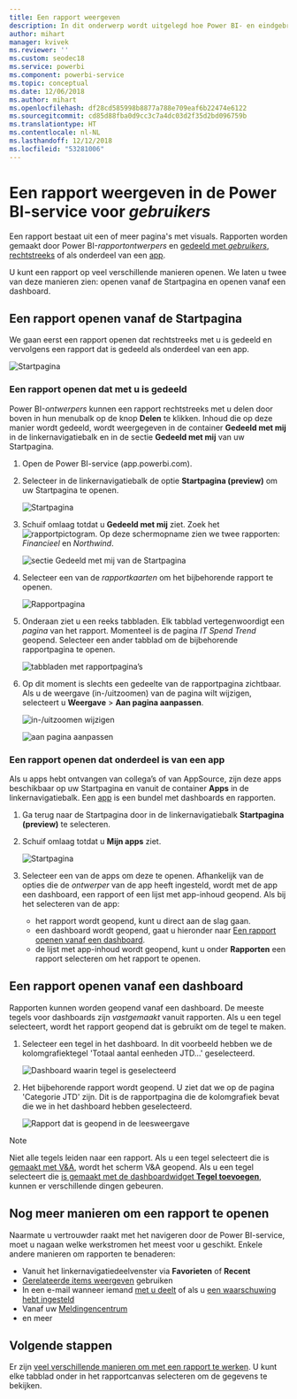 ```yaml
---
title: Een rapport weergeven
description: In dit onderwerp wordt uitgelegd hoe Power BI- en eindgebruikers een Power BI-rapport openen en weergeven.
author: mihart
manager: kvivek
ms.reviewer: ''
ms.custom: seodec18
ms.service: powerbi
ms.component: powerbi-service
ms.topic: conceptual
ms.date: 12/06/2018
ms.author: mihart
ms.openlocfilehash: df28cd585998b8877a788e709eaf6b22474e6122
ms.sourcegitcommit: cd85d88fba0d9cc3c7a4dc03d2f35d2bd096759b
ms.translationtype: HT
ms.contentlocale: nl-NL
ms.lasthandoff: 12/12/2018
ms.locfileid: "53281006"
---
```

# <a name="view-a-report-in-power-bi-service-for-consumers"></a>Een rapport weergeven in de Power BI-service voor *gebruikers*
Een rapport bestaat uit een of meer pagina's met visuals. Rapporten worden gemaakt door Power BI-*rapportontwerpers* en [gedeeld met *gebruikers*, rechtstreeks](end-user-shared-with-me.md) of als onderdeel van een [app](end-user-apps.md). 

U kunt een rapport op veel verschillende manieren openen. We laten u twee van deze manieren zien: openen vanaf de Startpagina en openen vanaf een dashboard. 

<!-- add art-->


## <a name="open-a-report-from-your-home-page"></a>Een rapport openen vanaf de Startpagina
We gaan eerst een rapport openen dat rechtstreeks met u is gedeeld en vervolgens een rapport dat is gedeeld als onderdeel van een app.

   ![Startpagina](./media/end-user-report-open/power-bi-home.png)

### <a name="open-a-report-that-has-been-shared-with-you"></a>Een rapport openen dat met u is gedeeld
Power BI-*ontwerpers* kunnen een rapport rechtstreeks met u delen door boven in hun menubalk op de knop **Delen** te klikken. Inhoud die op deze manier wordt gedeeld, wordt weergegeven in de container **Gedeeld met mij** in de linkernavigatiebalk en in de sectie **Gedeeld met mij** van uw Startpagina.

1. Open de Power BI-service (app.powerbi.com).

2. Selecteer in de linkernavigatiebalk de optie **Startpagina (preview)** om uw Startpagina te openen.  

   ![Startpagina](./media/end-user-report-open/power-bi-select-home.png)
   
3. Schuif omlaag totdat u **Gedeeld met mij** ziet. Zoek het ![rapportpictogram](./media/end-user-report-open/power-bi-report-icon.png). Op deze schermopname zien we twee rapporten: *Financieel* en *Northwind*. 
   
   ![sectie Gedeeld met mij van de Startpagina](./media/end-user-report-open/power-bi-shared.png)

4. Selecteer een van de *rapportkaarten* om het bijbehorende rapport te openen.

   ![Rapportpagina](./media/end-user-report-open/power-bi-report1.png)

5. Onderaan ziet u een reeks tabbladen. Elk tabblad vertegenwoordigt een *pagina* van het rapport. Momenteel is de pagina *IT Spend Trend* geopend. Selecteer een ander tabblad om de bijbehorende rapportpagina te openen. 

   ![tabbladen met rapportpagina’s](./media/end-user-report-open/power-bi-tabs.png)

6. Op dit moment is slechts een gedeelte van de rapportpagina zichtbaar. Als u de weergave (in-/uitzoomen) van de pagina wilt wijzigen, selecteert u **Weergave** > **Aan pagina aanpassen**.

   ![in-/uitzoomen wijzigen](./media/end-user-report-open/power-bi-fit.png)

   ![aan pagina aanpassen](./media/end-user-report-open/power-bi-report2.png)

### <a name="open-a-report-that-is-part-of-an-app"></a>Een rapport openen dat onderdeel is van een app
Als u apps hebt ontvangen van collega’s of van AppSource, zijn deze apps beschikbaar op uw Startpagina en vanuit de container **Apps** in de linkernavigatiebalk. Een [app](end-user-apps.md) is een bundel met dashboards en rapporten.

1. Ga terug naar de Startpagina door in de linkernavigatiebalk **Startpagina (preview)** te selecteren.

7. Schuif omlaag totdat u **Mijn apps** ziet.

   ![Startpagina](./media/end-user-report-open/power-bi-my-apps.png)

8. Selecteer een van de apps om deze te openen. Afhankelijk van de opties die de *ontwerper* van de app heeft ingesteld, wordt met de app een dashboard, een rapport of een lijst met app-inhoud geopend. Als bij het selecteren van de app:
    - het rapport wordt geopend, kunt u direct aan de slag gaan.
    - een dashboard wordt geopend, gaat u hieronder naar [Een rapport openen vanaf een dashboard](#Open-a-report-from-a-dashboard).
    - de lijst met app-inhoud wordt geopend, kunt u onder **Rapporten** een rapport selecteren om het rapport te openen.


## <a name="open-a-report-from-a-dashboard"></a>Een rapport openen vanaf een dashboard
Rapporten kunnen worden geopend vanaf een dashboard. De meeste tegels voor dashboards zijn *vastgemaakt* vanuit rapporten. Als u een tegel selecteert, wordt het rapport geopend dat is gebruikt om de tegel te maken. 

1. Selecteer een tegel in het dashboard. In dit voorbeeld hebben we de kolomgrafiektegel 'Totaal aantal eenheden JTD...' geselecteerd.

    ![Dashboard waarin tegel is geselecteerd](./media/end-user-report-open/power-bi-dashboard.png)

2.  Het bijbehorende rapport wordt geopend. U ziet dat we op de pagina 'Categorie JTD' zijn. Dit is de rapportpagina die de kolomgrafiek bevat die we in het dashboard hebben geselecteerd.

    ![Rapport dat is geopend in de leesweergave](./media/end-user-report-open/power-bi-report-new.png)

> [!NOTE]
> Niet alle tegels leiden naar een rapport. Als u een tegel selecteert die is [gemaakt met V&A](end-user-q-and-a.md), wordt het scherm V&A geopend. Als u een tegel selecteert die [is gemaakt met de dashboardwidget **Tegel toevoegen**](../service-dashboard-add-widget.md), kunnen er verschillende dingen gebeuren.  


##  <a name="still-more-ways-to-open-a-report"></a>Nog meer manieren om een rapport te openen
Naarmate u vertrouwder raakt met het navigeren door de Power BI-service, moet u nagaan welke werkstromen het meest voor u geschikt. Enkele andere manieren om rapporten te benaderen:
- Vanuit het linkernavigatiedeelvenster via **Favorieten** of **Recent**    
- [Gerelateerde items weergeven](end-user-related.md) gebruiken    
- In een e-mail wanneer iemand [met u deelt](../service-share-reports.md) of als u [een waarschuwing hebt ingesteld](end-user-alerts.md)    
- Vanaf uw [Meldingencentrum](end-user-notification-center.md)    
- en meer

## <a name="next-steps"></a>Volgende stappen
Er zijn [veel verschillende manieren om met een rapport te werken](end-user-reading-view.md).  U kunt elke tabblad onder in het rapportcanvas selecteren om de gegevens te bekijken.

